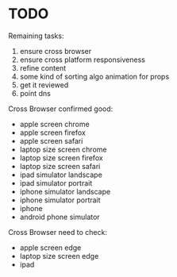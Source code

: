 # TODO
Remaining tasks:
1. ensure cross browser
1. ensure cross platform responsiveness
1. refine content
1. some kind of sorting algo animation for props
1. get it reviewed
1. point dns

Cross Browser confirmed good:
- apple screen chrome
- apple screen firefox
- apple screen safari
- laptop size screen chrome
- laptop size screen firefox
- laptop size screen safari
- ipad simulator landscape
- ipad simulator portrait
- iphone simulator landscape
- iphone simulator portrait
- iphone
- android phone simulator

Cross Browser need to check:
- apple screen edge
- laptop size screen edge
- ipad
